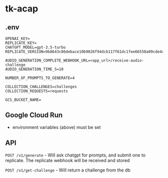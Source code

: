 # tk-acap

## .env
```
OPENAI_KEY=
REPLICATE_KEY=
CHATGPT_MODEL=gpt-3.5-turbo
REPLICATE_VERSION=9b8643c06debace10b9026f94dcb117f61dc1fee66558a09cde4cfbf51bcced6

AUDIO_GENERATION_COMPLETE_WEBHOOK_URL=<app_url>/receive-audio-challenge
AUDIO_GENERATION_TIME_S=10

NUMBER_OF_PROMPTS_TO_GENERATE=4

COLLECTION_CHALLENGES=challenges
COLLECTION_REQUESTS=requests

GCS_BUCKET_NAME=
```
## Google Cloud Run
- environment variables (above) must be set

## API

`POST /v1/generate` - Will ask chatgpt for prompts, and submit one to replicate. The replicate webhook will be received and stored

`POST /v1/get-challenge` - Will return a challenge from the db


